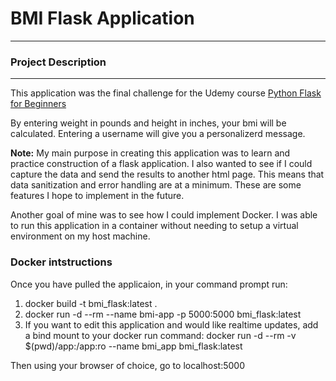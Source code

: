 # BMI Flask Application
---
### Project Description
---
This application was the final challenge for the Udemy course [Python Flask for Beginners](https://www.udemy.com/course/python-flask-for-beginners/)

By entering weight in pounds and height in inches, your bmi will be calculated.  Entering a username will give you a personalizerd message.

**Note:** My main purpose in creating this application was to learn and practice construction of a flask application.  I also wanted to see if I could capture the data and send the results to another html page.  This means that data sanitization and error handling are at a minimum.  These are some features I hope to implement in the future.

Another goal of mine was to see how I could implement Docker.  I was able to run this application in a container without needing to setup a virtual environment on my host machine.

### Docker intstructions
Once you have pulled the applicaion, in your command prompt run:
   
   1. docker build -t bmi_flask:latest .  
   2. docker run -d --rm --name bmi-app -p 5000:5000 bmi_flask:latest
   3. If you want to edit this application and would like realtime updates, add a bind mount to your docker run command:
     docker run -d --rm -v $(pwd)/app:/app:ro --name bmi_app bmi_flask:latest

Then using your browser of choice, go to localhost:5000
